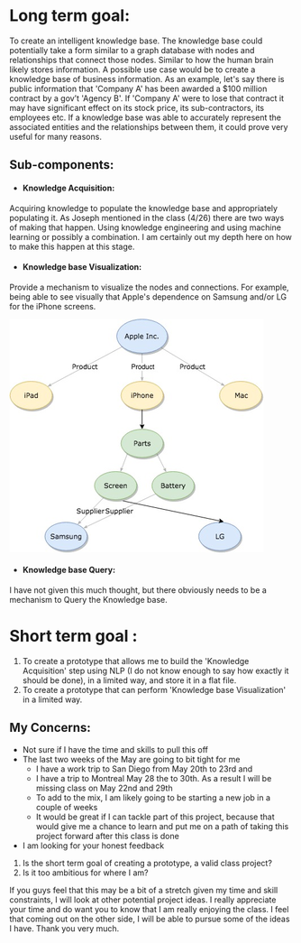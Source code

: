 # Long term goal:
To create an intelligent knowledge base. The knowledge base could potentially take a form similar to a graph database with nodes and relationships that connect those nodes. Similar to how the human brain likely stores information. A possible use case would be to create a knowledge base of business information. As an example, let's say there is public information that 'Company A' has been awarded a $100 million contract by a gov’t 'Agency B'. If 'Company A' were to lose that contract it may have significant effect on its stock price, its sub-contractors, its employees etc. If a knowledge base was able to accurately represent the associated entities and the relationships between them, it could prove very useful for many reasons.

## Sub-components:
* #### Knowledge Acquisition:
Acquiring knowledge to populate the knowledge base and appropriately populating it. As Joseph mentioned in the class (4/26) there are two ways of making that happen. Using knowledge engineering and using machine learning or possibly a combination. I am certainly out my depth here on how to make this happen at this stage.
* #### Knowledge base Visualization:
Provide a mechanism to visualize the nodes and connections. For example, being able to see visually that Apple's dependence on Samsung and/or LG for the iPhone screens.

<img src="Sample Diagram.jpg"
     alt="Sample Graph Visualization"/>

* #### Knowledge base Query:
I have not given this much thought, but there obviously needs to be a mechanism to Query the Knowledge base.

# Short term goal :
1. To create a prototype that allows me to build the 'Knowledge Acquisition' step using NLP (I do not know enough to say how exactly it should be done), in a limited way, and store it in a flat file.
2. To create a prototype that can perform 'Knowledge base Visualization' in a limited way.

## My Concerns:
* Not sure if I have the time and skills to pull this off
 * The last two weeks of the May are going to bit tight for me
   * I have a work trip to San Diego from May 20th to 23rd and
   * I have a trip to Montreal May 28 the to 30th. As a result I will be missing class on May 22nd and 29th
   * To add to the mix, I am likely going to be starting a new job in a couple of weeks
   * It would be great if I can tackle part of this project, because that would give me a chance to learn and put me on a path of taking this project forward after this class is done
* I am looking for your honest feedback
 1. Is the short term goal of creating a prototype, a valid class project?
 2. Is it too ambitious for where I am?

If you guys feel that this may be a bit of a stretch given my time and skill constraints, I will look at other potential project ideas. I really appreciate your time and do want you to know that I am really enjoying the class. I feel that coming out on the other side, I will be able to pursue some of the ideas I have.
Thank you very much.
